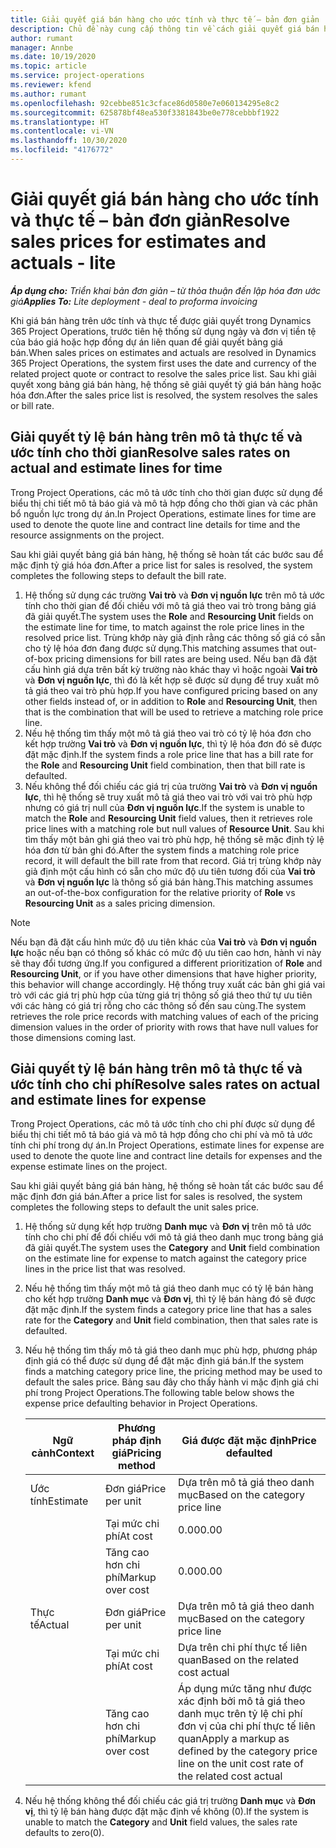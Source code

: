 ```yaml
---
title: Giải quyết giá bán hàng cho ước tính và thực tế – bản đơn giản
description: Chủ đề này cung cấp thông tin về cách giải quyết giá bán hàng cho các ước tính và thực tế.
author: rumant
manager: Annbe
ms.date: 10/19/2020
ms.topic: article
ms.service: project-operations
ms.reviewer: kfend
ms.author: rumant
ms.openlocfilehash: 92cebbe851c3cface86d0580e7e060134295e8c2
ms.sourcegitcommit: 625878bf48ea530f3381843be0e778cebbbf1922
ms.translationtype: HT
ms.contentlocale: vi-VN
ms.lasthandoff: 10/30/2020
ms.locfileid: "4176772"
---
```

# <a name="resolve-sales-prices-for-estimates-and-actuals---lite"></a><span data-ttu-id="f5a4f-103">Giải quyết giá bán hàng cho ước tính và thực tế – bản đơn giản</span><span class="sxs-lookup"><span data-stu-id="f5a4f-103">Resolve sales prices for estimates and actuals - lite</span></span>

<span data-ttu-id="f5a4f-104">_**Áp dụng cho:** Triển khai bản đơn giản – từ thỏa thuận đến lập hóa đơn ước giá_</span><span class="sxs-lookup"><span data-stu-id="f5a4f-104">_**Applies To:** Lite deployment - deal to proforma invoicing_</span></span>

<span data-ttu-id="f5a4f-105">Khi giá bán hàng trên ước tính và thực tế được giải quyết trong Dynamics 365 Project Operations, trước tiên hệ thống sử dụng ngày và đơn vị tiền tệ của báo giá hoặc hợp đồng dự án liên quan để giải quyết bảng giá bán.</span><span class="sxs-lookup"><span data-stu-id="f5a4f-105">When sales prices on estimates and actuals are resolved in Dynamics 365 Project Operations, the system first uses the date and currency of the related project quote or contract to resolve the sales price list.</span></span> <span data-ttu-id="f5a4f-106">Sau khi giải quyết xong bảng giá bán hàng, hệ thống sẽ giải quyết tỷ giá bán hàng hoặc hóa đơn.</span><span class="sxs-lookup"><span data-stu-id="f5a4f-106">After the sales price list is resolved, the system resolves the sales or bill rate.</span></span>

## <a name="resolve-sales-rates-on-actual-and-estimate-lines-for-time"></a><span data-ttu-id="f5a4f-107">Giải quyết tỷ lệ bán hàng trên mô tả thực tế và ước tính cho thời gian</span><span class="sxs-lookup"><span data-stu-id="f5a4f-107">Resolve sales rates on actual and estimate lines for time</span></span>

<span data-ttu-id="f5a4f-108">Trong Project Operations, các mô tả ước tính cho thời gian được sử dụng để biểu thị chi tiết mô tả báo giá và mô tả hợp đồng cho thời gian và các phân bổ nguồn lực trong dự án.</span><span class="sxs-lookup"><span data-stu-id="f5a4f-108">In Project Operations, estimate lines for time are used to denote the quote line and contract line details for time and the resource assignments on the project.</span></span>

<span data-ttu-id="f5a4f-109">Sau khi giải quyết bảng giá bán hàng, hệ thống sẽ hoàn tất các bước sau để mặc định tỷ giá hóa đơn.</span><span class="sxs-lookup"><span data-stu-id="f5a4f-109">After a price list for sales is resolved, the system completes the following steps to default the bill rate.</span></span>

1. <span data-ttu-id="f5a4f-110">Hệ thống sử dụng các trường **Vai trò** và **Đơn vị nguồn lực** trên mô tả ước tính cho thời gian để đối chiếu với mô tả giá theo vai trò trong bảng giá đã giải quyết.</span><span class="sxs-lookup"><span data-stu-id="f5a4f-110">The system uses the **Role** and **Resourcing Unit** fields on the estimate line for time, to match against the role price lines in the resolved price list.</span></span> <span data-ttu-id="f5a4f-111">Trùng khớp này giả định rằng các thông số giá có sẵn cho tỷ lệ hóa đơn đang được sử dụng.</span><span class="sxs-lookup"><span data-stu-id="f5a4f-111">This matching assumes that out-of-box pricing dimensions for bill rates are being used.</span></span> <span data-ttu-id="f5a4f-112">Nếu bạn đã đặt cấu hình giá dựa trên bất kỳ trường nào khác thay vì hoặc ngoài **Vai trò** và **Đơn vị nguồn lực**, thì đó là kết hợp sẽ được sử dụng để truy xuất mô tả giá theo vai trò phù hợp.</span><span class="sxs-lookup"><span data-stu-id="f5a4f-112">If you have configured pricing based on any other fields instead of, or in addition to **Role** and **Resourcing Unit**, then that is the combination that will be used to retrieve a matching role price line.</span></span>
2. <span data-ttu-id="f5a4f-113">Nếu hệ thống tìm thấy một mô tả giá theo vai trò có tỷ lệ hóa đơn cho kết hợp trường **Vai trò** và **Đơn vị nguồn lực**, thì tỷ lệ hóa đơn đó sẽ được đặt mặc định.</span><span class="sxs-lookup"><span data-stu-id="f5a4f-113">If the system finds a role price line that has a bill rate for the **Role** and **Resourcing Unit** field combination, then that bill rate is defaulted.</span></span>
3. <span data-ttu-id="f5a4f-114">Nếu không thể đối chiếu các giá trị của trường **Vai trò** và **Đơn vị nguồn lực**, thì hệ thống sẽ truy xuất mô tả giá theo vai trò với vai trò phù hợp nhưng có giá trị null của **Đơn vị nguồn lực**.</span><span class="sxs-lookup"><span data-stu-id="f5a4f-114">If the system is unable to match the **Role** and **Resourcing Unit** field values, then it retrieves role price lines with a matching role but null values of **Resource Unit**.</span></span> <span data-ttu-id="f5a4f-115">Sau khi tìm thấy một bản ghi giá theo vai trò phù hợp, hệ thống sẽ mặc định tỷ lệ hóa đơn từ bản ghi đó.</span><span class="sxs-lookup"><span data-stu-id="f5a4f-115">After the system finds a matching role price record, it will default the bill rate from that record.</span></span> <span data-ttu-id="f5a4f-116">Giá trị trùng khớp này giả định một cấu hình có sẵn cho mức độ ưu tiên tương đối của **Vai trò** và **Đơn vị nguồn lực** là thông số giá bán hàng.</span><span class="sxs-lookup"><span data-stu-id="f5a4f-116">This matching assumes an out-of-the-box configuration for the relative priority of **Role** vs **Resourcing Unit** as a sales pricing dimension.</span></span>

> [!NOTE]
> <span data-ttu-id="f5a4f-117">Nếu bạn đã đặt cấu hình mức độ ưu tiên khác của **Vai trò** và **Đơn vị nguồn lực** hoặc nếu bạn có thông số khác có mức độ ưu tiên cao hơn, hành vi này sẽ thay đổi tương ứng.</span><span class="sxs-lookup"><span data-stu-id="f5a4f-117">If you configured a different prioritization of **Role** and **Resourcing Unit**, or if you have other dimensions that have higher priority, this behavior will change accordingly.</span></span> <span data-ttu-id="f5a4f-118">Hệ thống truy xuất các bản ghi giá vai trò với các giá trị phù hợp của từng giá trị thông số giá theo thứ tự ưu tiên với các hàng có giá trị rỗng cho các thông số đến sau cùng.</span><span class="sxs-lookup"><span data-stu-id="f5a4f-118">The system retrieves the role price records with matching values of each of the pricing dimension values in the order of priority with rows that have null values for those dimensions coming last.</span></span>

## <a name="resolve-sales-rates-on-actual-and-estimate-lines-for-expense"></a><span data-ttu-id="f5a4f-119">Giải quyết tỷ lệ bán hàng trên mô tả thực tế và ước tính cho chi phí</span><span class="sxs-lookup"><span data-stu-id="f5a4f-119">Resolve sales rates on actual and estimate lines for expense</span></span>

<span data-ttu-id="f5a4f-120">Trong Project Operations, các mô tả ước tính cho chi phí được sử dụng để biểu thị chi tiết mô tả báo giá và mô tả hợp đồng cho chi phí và mô tả ước tính chi phí trong dự án.</span><span class="sxs-lookup"><span data-stu-id="f5a4f-120">In Project Operations, estimate lines for expense are used to denote the quote line and contract line details for expenses and the expense estimate lines on the project.</span></span>

<span data-ttu-id="f5a4f-121">Sau khi giải quyết bảng giá bán hàng, hệ thống sẽ hoàn tất các bước sau để mặc định đơn giá bán.</span><span class="sxs-lookup"><span data-stu-id="f5a4f-121">After a price list for sales is resolved, the system completes the following steps to default the unit sales price.</span></span>

1. <span data-ttu-id="f5a4f-122">Hệ thống sử dụng kết hợp trường **Danh mục** và **Đơn vị** trên mô tả ước tính cho chi phí để đối chiếu với mô tả giá theo danh mục trong bảng giá đã giải quyết.</span><span class="sxs-lookup"><span data-stu-id="f5a4f-122">The system uses the **Category** and **Unit** field combination on the estimate line for expense to match against the category price lines in the price list that was resolved.</span></span>
2. <span data-ttu-id="f5a4f-123">Nếu hệ thống tìm thấy một mô tả giá theo danh mục có tỷ lệ bán hàng cho kết hợp trường **Danh mục** và **Đơn vị**, thì tỷ lệ bán hàng đó sẽ được đặt mặc định.</span><span class="sxs-lookup"><span data-stu-id="f5a4f-123">If the system finds a category price line that has a sales rate for the **Category** and **Unit** field combination, then that sales rate is defaulted.</span></span>
3. <span data-ttu-id="f5a4f-124">Nếu hệ thống tìm thấy mô tả giá theo danh mục phù hợp, phương pháp định giá có thể được sử dụng để đặt mặc định giá bán.</span><span class="sxs-lookup"><span data-stu-id="f5a4f-124">If the system finds a matching category price line, the pricing method may be used to default the sales price.</span></span> <span data-ttu-id="f5a4f-125">Bảng sau đây cho thấy hành vi mặc định giá chi phí trong Project Operations.</span><span class="sxs-lookup"><span data-stu-id="f5a4f-125">The following table below shows the expense price defaulting behavior in Project Operations.</span></span>

    | <span data-ttu-id="f5a4f-126">Ngữ cảnh</span><span class="sxs-lookup"><span data-stu-id="f5a4f-126">Context</span></span> | <span data-ttu-id="f5a4f-127">Phương pháp định giá</span><span class="sxs-lookup"><span data-stu-id="f5a4f-127">Pricing method</span></span> | <span data-ttu-id="f5a4f-128">Giá được đặt mặc định</span><span class="sxs-lookup"><span data-stu-id="f5a4f-128">Price defaulted</span></span> |
    | --- | --- | --- |
    | <span data-ttu-id="f5a4f-129">Ước tính</span><span class="sxs-lookup"><span data-stu-id="f5a4f-129">Estimate</span></span> | <span data-ttu-id="f5a4f-130">Đơn giá</span><span class="sxs-lookup"><span data-stu-id="f5a4f-130">Price per unit</span></span> | <span data-ttu-id="f5a4f-131">Dựa trên mô tả giá theo danh mục</span><span class="sxs-lookup"><span data-stu-id="f5a4f-131">Based on the category price line</span></span> |
    | &nbsp; | <span data-ttu-id="f5a4f-132">Tại mức chi phí</span><span class="sxs-lookup"><span data-stu-id="f5a4f-132">At cost</span></span> | <span data-ttu-id="f5a4f-133">0.00</span><span class="sxs-lookup"><span data-stu-id="f5a4f-133">0.00</span></span> |
    | &nbsp; | <span data-ttu-id="f5a4f-134">Tăng cao hơn chi phí</span><span class="sxs-lookup"><span data-stu-id="f5a4f-134">Markup over cost</span></span> | <span data-ttu-id="f5a4f-135">0.00</span><span class="sxs-lookup"><span data-stu-id="f5a4f-135">0.00</span></span> |
    | <span data-ttu-id="f5a4f-136">Thực tế</span><span class="sxs-lookup"><span data-stu-id="f5a4f-136">Actual</span></span> | <span data-ttu-id="f5a4f-137">Đơn giá</span><span class="sxs-lookup"><span data-stu-id="f5a4f-137">Price per unit</span></span> | <span data-ttu-id="f5a4f-138">Dựa trên mô tả giá theo danh mục</span><span class="sxs-lookup"><span data-stu-id="f5a4f-138">Based on the category price line</span></span> |
    | &nbsp; | <span data-ttu-id="f5a4f-139">Tại mức chi phí</span><span class="sxs-lookup"><span data-stu-id="f5a4f-139">At cost</span></span> | <span data-ttu-id="f5a4f-140">Dựa trên chi phí thực tế liên quan</span><span class="sxs-lookup"><span data-stu-id="f5a4f-140">Based on the related cost actual</span></span> |
    | &nbsp; | <span data-ttu-id="f5a4f-141">Tăng cao hơn chi phí</span><span class="sxs-lookup"><span data-stu-id="f5a4f-141">Markup over cost</span></span> | <span data-ttu-id="f5a4f-142">Áp dụng mức tăng như được xác định bởi mô tả giá theo danh mục trên tỷ lệ chi phí đơn vị của chi phí thực tế liên quan</span><span class="sxs-lookup"><span data-stu-id="f5a4f-142">Apply a markup as defined by the category price line on the unit cost rate of the related cost actual</span></span> |

4. <span data-ttu-id="f5a4f-143">Nếu hệ thống không thể đối chiếu các giá trị trường **Danh mục** và **Đơn vị**, thì tỷ lệ bán hàng được đặt mặc định về không (0).</span><span class="sxs-lookup"><span data-stu-id="f5a4f-143">If the system is unable to match the **Category** and **Unit** field values, the sales rate defaults to zero(0).</span></span>
